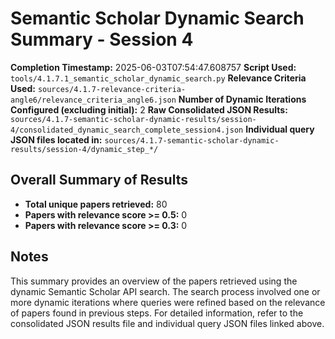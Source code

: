 # Semantic Scholar Dynamic Search Summary - Session 4

**Completion Timestamp:** 2025-06-03T07:54:47.608757
**Script Used:** `tools/4.1.7.1_semantic_scholar_dynamic_search.py`
**Relevance Criteria Used:** `sources/4.1.7-relevance-criteria-angle6/relevance_criteria_angle6.json`
**Number of Dynamic Iterations Configured (excluding initial):** 2
**Raw Consolidated JSON Results:** `sources/4.1.7-semantic-scholar-dynamic-results/session-4/consolidated_dynamic_search_complete_session4.json`
**Individual query JSON files located in:** `sources/4.1.7-semantic-scholar-dynamic-results/session-4/dynamic_step_*/`

## Overall Summary of Results

- **Total unique papers retrieved:** 80
- **Papers with relevance score >= 0.5:** 0
- **Papers with relevance score >= 0.3:** 0

## Notes

This summary provides an overview of the papers retrieved using the dynamic Semantic Scholar API search. The search process involved one or more dynamic iterations where queries were refined based on the relevance of papers found in previous steps. For detailed information, refer to the consolidated JSON results file and individual query JSON files linked above.
